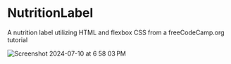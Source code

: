 # NutritionLabel
 A nutrition label utilizing HTML and flexbox CSS from a freeCodeCamp.org tutorial

![Screenshot 2024-07-10 at 6 58 03 PM](https://github.com/bragelbytes/NutritionLabel/assets/85720959/5a3f9cc0-8caf-4099-be69-16ff29c299d8)
